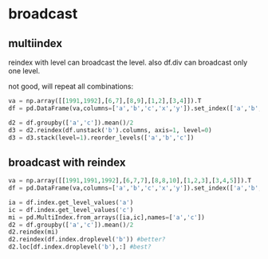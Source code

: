 # broadcast

## multiindex

reindex with level can broadcast the level. also df.div can broadcast only one level.

not good, will repeat all combinations:
```python
va = np.array([[1991,1992],[6,7],[8,9],[1,2],[3,4]]).T
df = pd.DataFrame(va,columns=['a','b','c','x','y']).set_index(['a','b','c'])

d2 = df.groupby(['a','c']).mean()/2
d3 = d2.reindex(df.unstack('b').columns, axis=1, level=0)
d3 = d3.stack(level=1).reorder_levels(['a','b','c'])
```

## broadcast with reindex
```python
va = np.array([[1991,1991,1992],[6,7,7],[8,8,10],[1,2,3],[3,4,5]]).T
df = pd.DataFrame(va,columns=['a','b','c','x','y']).set_index(['a','b','c'])

ia = df.index.get_level_values('a')
ic = df.index.get_level_values('c')
mi = pd.MultiIndex.from_arrays([ia,ic],names=['a','c'])
d2 = df.groupby(['a','c']).mean()/2
d2.reindex(mi)
d2.reindex(df.index.droplevel('b')) #better?
d2.loc[df.index.droplevel('b'),:] #best?
```


  
